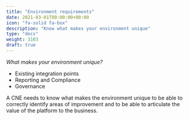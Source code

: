 ```yaml
---
title: "Environment requirements"
date: 2021-03-01T00:00:00+00:00
icon: "fa-solid fa-box"
description: "Know what makes your environment unique"
type: "docs"
weight: 3103
draft: true
---
```


_What makes your environment unique?_

- Existing integration points
- Reporting and Compliance
- Governance

A CNE needs to know what makes the environment unique to be able to correctly identify areas of improvement and to be able to articulate the value of the platform to the business.
